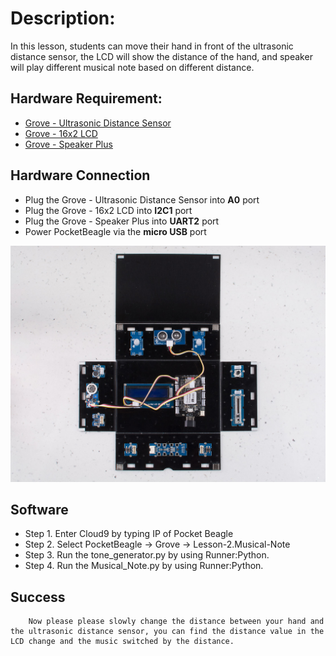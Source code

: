 # Description:

In this lesson, students can move their hand in front of the ultrasonic distance sensor, the LCD will show the distance of the hand, and speaker will play different musical note based on different distance.

## Hardware Requirement:

- [Grove - Ultrasonic Distance Sensor](http://wiki.seeedstudio.com/Grove-Ultrasonic_Ranger/)
- [Grove - 16x2 LCD](http://wiki.seeedstudio.com/Grove-16x2_LCD_Series/)
- [Grove - Speaker Plus](http://wiki.seeedstudio.com/Grove-Speaker/)


## Hardware Connection
 
- Plug the Grove - Ultrasonic Distance Sensor into **A0** port
- Plug the Grove - 16x2 LCD into **I2C1** port
- Plug the Grove - Speaker Plus into **UART2** port
- Power PocketBeagle via the **micro USB** port

![](../img/project2.jpg)

## Software

- Step 1. Enter Cloud9 by typing IP of Pocket Beagle
- Step 2. Select PocketBeagle -> Grove -> Lesson-2.Musical-Note
- Step 3. Run the tone_generator.py by using Runner:Python.
- Step 4. Run the Musical_Note.py by using Runner:Python.

## Success
        Now please please slowly change the distance between your hand and the ultrasonic distance sensor, you can find the distance value in the LCD change and the music switched by the distance.